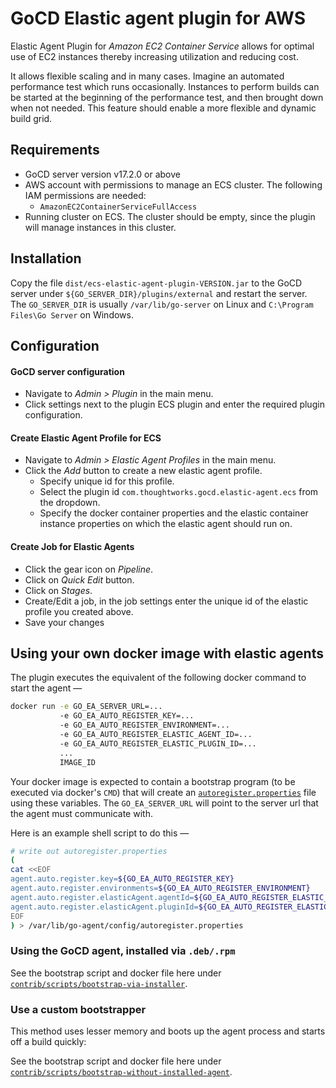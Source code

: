 # GoCD Elastic agent plugin for AWS

Elastic Agent Plugin for *Amazon EC2 Container Service* allows for optimal use of EC2 instances thereby increasing utilization and reducing cost.

It allows flexible scaling and in many cases. Imagine an automated performance test which runs occasionally. Instances to perform builds can be started at the beginning of the performance test, and then brought down when not needed. This feature should enable a more flexible and dynamic build grid.

## Requirements

* GoCD server version v17.2.0 or above
* AWS account with permissions to manage an ECS cluster. The following IAM permissions are needed:
  * `AmazonEC2ContainerServiceFullAccess`
* Running cluster on ECS. The cluster should be empty, since the plugin will manage instances in this cluster.

## Installation

Copy the file `dist/ecs-elastic-agent-plugin-VERSION.jar` to the GoCD server under `${GO_SERVER_DIR}/plugins/external` and restart the server. The `GO_SERVER_DIR` is usually `/var/lib/go-server` on Linux and `C:\Program Files\Go Server` on Windows.

## Configuration

#### GoCD server configuration

* Navigate to *Admin > Plugin* in the main menu.
* Click settings next to the plugin ECS plugin and enter the required plugin configuration.

#### Create Elastic Agent Profile for ECS
   
* Navigate to *Admin > Elastic Agent Profiles* in the main menu.
* Click the *Add* button to create a new elastic agent profile.
  * Specify unique id for this profile.
  * Select the plugin id `com.thoughtworks.gocd.elastic-agent.ecs` from the dropdown.
  * Specify the docker container properties and the elastic container instance properties on which the elastic agent should run on.    
   
#### Create Job for Elastic Agents

* Click the gear icon on *Pipeline*. 
* Click on *Quick Edit* button.
* Click on *Stages*.
* Create/Edit a job, in the job settings enter the unique id of the elastic profile you created above.
* Save your changes

## Using your own docker image with elastic agents

The plugin executes the equivalent of the following docker command to start the agent —

```bash
docker run -e GO_EA_SERVER_URL=...
           -e GO_EA_AUTO_REGISTER_KEY=...
           -e GO_EA_AUTO_REGISTER_ENVIRONMENT=...
           -e GO_EA_AUTO_REGISTER_ELASTIC_AGENT_ID=...
           -e GO_EA_AUTO_REGISTER_ELASTIC_PLUGIN_ID=...
           ...
           IMAGE_ID
```

Your docker image is expected to contain a bootstrap program (to be executed via docker's `CMD`) that will create an [`autoregister.properties`](https://docs.gocd.io/current/advanced_usage/agent_auto_register.html) file using these variables. The `GO_EA_SERVER_URL` will point to the server url that the agent must communicate with.

Here is an example shell script to do this —

```bash
# write out autoregister.properties
(
cat <<EOF
agent.auto.register.key=${GO_EA_AUTO_REGISTER_KEY}
agent.auto.register.environments=${GO_EA_AUTO_REGISTER_ENVIRONMENT}
agent.auto.register.elasticAgent.agentId=${GO_EA_AUTO_REGISTER_ELASTIC_AGENT_ID}
agent.auto.register.elasticAgent.pluginId=${GO_EA_AUTO_REGISTER_ELASTIC_PLUGIN_ID}
EOF
) > /var/lib/go-agent/config/autoregister.properties
```

### Using the GoCD agent, installed via `.deb/.rpm`

See the bootstrap script and docker file here under [`contrib/scripts/bootstrap-via-installer`](contrib/scripts/bootstrap-via-installer).

### Use a custom bootstrapper

This method uses lesser memory and boots up the agent process and starts off a build quickly:

See the bootstrap script and docker file here under [`contrib/scripts/bootstrap-without-installed-agent`](contrib/scripts/bootstrap-without-installed-agent).
